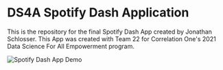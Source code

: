 # DS4A Spotify Dash Application

This is the repository for the final Spotify Dash App created by Jonathan Schlosser. This App was created with Team 22 for Correlation One's 2021 Data Science For All Empowerment program.



![Spotify Dash App Demo](Silent-Dash-Overview.gif)
